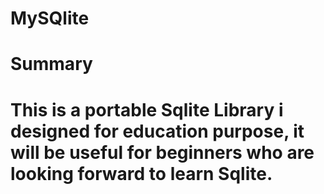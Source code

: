 # MySQlite
<p>
<h1>Summary<h1/>
<p/>
This is a portable Sqlite Library i designed for education purpose, it will be useful for beginners who are looking forward to learn Sqlite.

